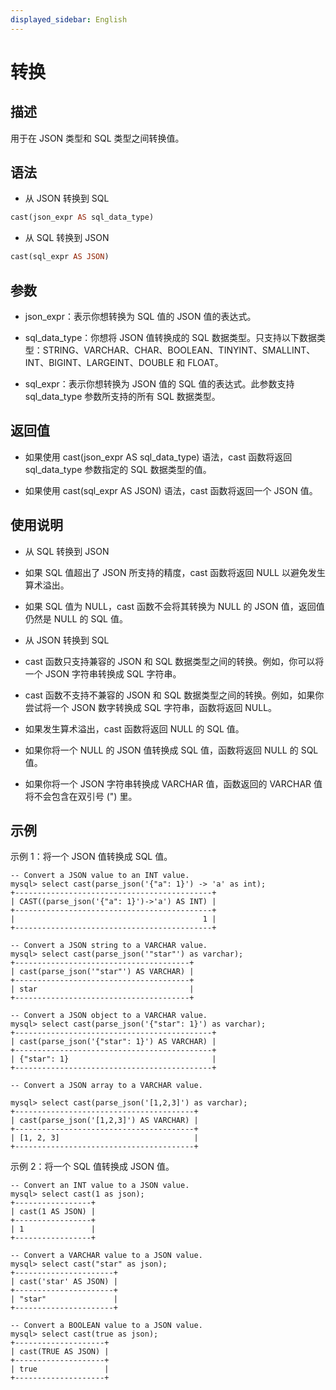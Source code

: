 ```yaml
---
displayed_sidebar: English
---
```


# 转换

## 描述

用于在 JSON 类型和 SQL 类型之间转换值。

## 语法

- 从 JSON 转换到 SQL

```Haskell
cast(json_expr AS sql_data_type)
```

- 从 SQL 转换到 JSON

```Haskell
cast(sql_expr AS JSON)
```

## 参数

- json_expr：表示你想转换为 SQL 值的 JSON 值的表达式。

- sql_data_type：你想将 JSON 值转换成的 SQL 数据类型。只支持以下数据类型：STRING、VARCHAR、CHAR、BOOLEAN、TINYINT、SMALLINT、INT、BIGINT、LARGEINT、DOUBLE 和 FLOAT。

- sql_expr：表示你想转换为 JSON 值的 SQL 值的表达式。此参数支持 sql_data_type 参数所支持的所有 SQL 数据类型。

## 返回值

- 如果使用 cast(json_expr AS sql_data_type) 语法，cast 函数将返回 sql_data_type 参数指定的 SQL 数据类型的值。

- 如果使用 cast(sql_expr AS JSON) 语法，cast 函数将返回一个 JSON 值。

## 使用说明

- 从 SQL 转换到 JSON

-   如果 SQL 值超出了 JSON 所支持的精度，cast 函数将返回 NULL 以避免发生算术溢出。

-   如果 SQL 值为 NULL，cast 函数不会将其转换为 NULL 的 JSON 值，返回值仍然是 NULL 的 SQL 值。

- 从 JSON 转换到 SQL

-   cast 函数只支持兼容的 JSON 和 SQL 数据类型之间的转换。例如，你可以将一个 JSON 字符串转换成 SQL 字符串。

-   cast 函数不支持不兼容的 JSON 和 SQL 数据类型之间的转换。例如，如果你尝试将一个 JSON 数字转换成 SQL 字符串，函数将返回 NULL。

-   如果发生算术溢出，cast 函数将返回 NULL 的 SQL 值。

-   如果你将一个 NULL 的 JSON 值转换成 SQL 值，函数将返回 NULL 的 SQL 值。

-   如果你将一个 JSON 字符串转换成 VARCHAR 值，函数返回的 VARCHAR 值将不会包含在双引号 (") 里。

## 示例

示例 1：将一个 JSON 值转换成 SQL 值。

```plaintext
-- Convert a JSON value to an INT value.
mysql> select cast(parse_json('{"a": 1}') -> 'a' as int);
+--------------------------------------------+
| CAST((parse_json('{"a": 1}')->'a') AS INT) |
+--------------------------------------------+
|                                          1 |
+--------------------------------------------+

-- Convert a JSON string to a VARCHAR value.
mysql> select cast(parse_json('"star"') as varchar);
+---------------------------------------+
| cast(parse_json('"star"') AS VARCHAR) |
+---------------------------------------+
| star                                  |
+---------------------------------------+

-- Convert a JSON object to a VARCHAR value.
mysql> select cast(parse_json('{"star": 1}') as varchar);
+--------------------------------------------+
| cast(parse_json('{"star": 1}') AS VARCHAR) |
+--------------------------------------------+
| {"star": 1}                                |
+--------------------------------------------+

-- Convert a JSON array to a VARCHAR value.

mysql> select cast(parse_json('[1,2,3]') as varchar);
+----------------------------------------+
| cast(parse_json('[1,2,3]') AS VARCHAR) |
+----------------------------------------+
| [1, 2, 3]                              |
+----------------------------------------+
```

示例 2：将一个 SQL 值转换成 JSON 值。

```plaintext
-- Convert an INT value to a JSON value.
mysql> select cast(1 as json);
+-----------------+
| cast(1 AS JSON) |
+-----------------+
| 1               |
+-----------------+

-- Convert a VARCHAR value to a JSON value.
mysql> select cast("star" as json);
+----------------------+
| cast('star' AS JSON) |
+----------------------+
| "star"               |
+----------------------+

-- Convert a BOOLEAN value to a JSON value.
mysql> select cast(true as json);
+--------------------+
| cast(TRUE AS JSON) |
+--------------------+
| true               |
+--------------------+
```
